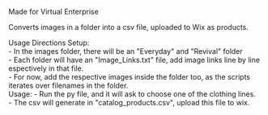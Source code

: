 Made for Virtual Enterprise

Converts images in a folder into a csv file, uploaded to Wix as products.

Usage Directions
    Setup:  
    - In the images folder, there will be an "Everyday" and "Revival" folder  
    - Each folder will have an "Image_Links.txt" file, add image links line by line espectively in that file.  
    - For now, add the respective images inside the folder too, as the scripts iterates over filenames in the folder.  
    Usage:
    - Run the py file, and it will ask to choose one of the clothing lines.  
    - The csv will generate in "catalog_products.csv", upload this file to wix.  
